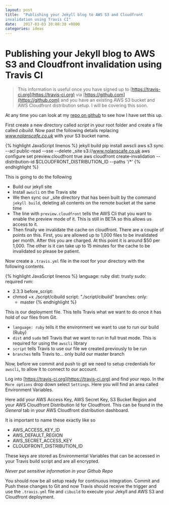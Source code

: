 ```yaml
---
layout: post
title:  "Publishing your Jekyll blog to AWS S3 and Cloudfront
invalidation using Travis CI"
date:   2017-03-03 20:00:38 +0000
categories: ideas
---
```


# Publishing your Jekyll blog to AWS S3 and Cloudfront invalidation using Travis CI

> This information is useful once you have signed up to
 [https://travis-ci.org](https://travis-ci.org) via
 [https://github.com](https://github.com) and you have an existing
 AWS S3 bucket and AWS Cloudfront distribution setup. I will be covering
 this soon.

At any time you can look at my [repo on github](https://github.com/johnnolan/blog) to see how I have set this
up.

First create a new directory called *script* in your root folder and
create a file called *cibuild*. Now past the following details
 replacing *www.nolanscafe.co.uk* with your S3 bucket name.

{% highlight JavaScript linenos %}
jekyll build
pip install awscli
aws s3 sync --acl public-read --sse --delete _site s3://www.nolanscafe.co.uk
aws configure set preview.cloudfront true
aws cloudfront create-invalidation --distribution-id $CLOUDFRONT_DISTRIBUTION_ID --paths '/*'
{% endhighlight %}

This is going to do the following

* Build our jekyll site
* Install ```awscli``` on the Travis site
* We then sync our _site directory that has been built by the command
```jekyll build```, deleting all contents on the remote
bucket at the same time
* The line with ```preview.cloudfront``` tells the AWS Cli that you want
to enable the preview mode of it. This is still in BETA so this allows
us access to it.
* Then finally we invalidate the cache on cloudfront. There are a couple
of points on this. First, you are allowed up to 1,000 files to be
invalidated per month. After this you are charged. At this point it is
around $50 per 1,000. The other is it can take up to 15 minutes for the
cache to be invalidated so please be patient.

Now create a ```.travis.yml``` file in the root for your directory with the
following contents.

{% highlight JavaScript linenos %}
language: ruby
dist: trusty
sudo: required
rvm:
- 2.3.3
before_script:
- chmod +x ./script/cibuild
script: "./script/cibuild"
branches:
  only:
  - master
{% endhighlight %}

This is our deployment file. This tells Travis what we want to do once
it has hold of our files from Git.

* ```language: ruby``` tells it the environment we want to use to run our
build (Ruby)
* ```dist``` and ```sudo``` tell Travis that we want to run in full
trust mode. This is required for using the ```awscli``` library
* ```script``` tells Travis to use our file we created previously to be
run
* ```branches``` tells Travis to... only build our master
branch

Now, before we commit and push to git we need to setup credentials for
```awscli```, to allow it to connect to our account.

Log into [https://travis-ci.org](https://travis-ci.org) and find your
repo. In the ```More options``` drop down select
```Settings```. Here you will find an area called Environment Variables.

Here add your AWS Access Key, AWS Secret Key, S3 Bucket Region
 and your AWS Cloudfront Distribution Id for Cloudfront. This can be
 found in the *General* tab in your AWS Cloudfront distribution
 dashboard.

It is important to name these exactly like so

* AWS_ACCESS_KEY_ID
* AWS_DEFAULT_REGION
* AWS_SECRET_ACCESS_KEY
* CLOUDFRONT_DISTRIBUTION_ID

These keys are stored as Environmental Variables that can be accessed in
your Travis build script and are all encrypted.

*Never put sensitive information in your Github Repo*

You should now be all setup ready for continuous integration. Commit and
Push these changes to Git and now Travis should receive the trigger
and use the ```.travis.yml``` file and ```cibuild``` to execute your
Jekyll and AWS S3 and Cloudfront deployment.

